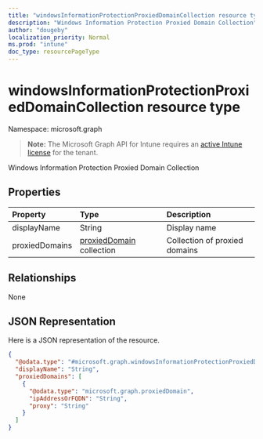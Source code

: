 ```yaml
---
title: "windowsInformationProtectionProxiedDomainCollection resource type"
description: "Windows Information Protection Proxied Domain Collection"
author: "dougeby"
localization_priority: Normal
ms.prod: "intune"
doc_type: resourcePageType
---
```


# windowsInformationProtectionProxiedDomainCollection resource type

Namespace: microsoft.graph

> **Note:** The Microsoft Graph API for Intune requires an [active Intune license](https://go.microsoft.com/fwlink/?linkid=839381) for the tenant.

Windows Information Protection Proxied Domain Collection

## Properties
|Property|Type|Description|
|:---|:---|:---|
|displayName|String|Display name|
|proxiedDomains|[proxiedDomain](../resources/intune-mam-proxieddomain.md) collection|Collection of proxied domains|

## Relationships
None

## JSON Representation
Here is a JSON representation of the resource.
<!-- {
  "blockType": "resource",
  "@odata.type": "microsoft.graph.windowsInformationProtectionProxiedDomainCollection"
}
-->
``` json
{
  "@odata.type": "#microsoft.graph.windowsInformationProtectionProxiedDomainCollection",
  "displayName": "String",
  "proxiedDomains": [
    {
      "@odata.type": "microsoft.graph.proxiedDomain",
      "ipAddressOrFQDN": "String",
      "proxy": "String"
    }
  ]
}
```




